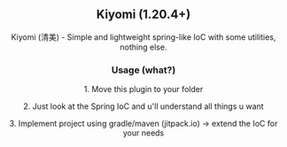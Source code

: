 <h2 align="center">Kiyomi (1.20.4+)</h2>
<p align="center">
Kiyomi (清美) - Simple and lightweight spring-like IoC with some utilities, nothing else.
</p>

<h3 align="center">Usage (what?)</h3>
<p align="center">1. Move this plugin to your folder</p>
<p align="center">2. Just look at the Spring IoC and u'll understand all things u want</p>
<p align="center">3. Implement project using gradle/maven (jitpack.io) -> extend the IoC for your needs</p>
